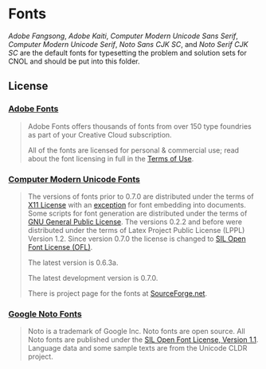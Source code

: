 # Fonts
*Adobe Fangsong*, *Adobe Kaiti*, *Computer Modern Unicode Sans Serif*, *Computer Modern Unicode Serif*, *Noto Sans CJK SC*, and *Noto Serif CJK SC* are the default fonts for typesetting the problem and solution sets for CNOL and should be put into this folder.
## License
### [Adobe Fonts](https://fonts.adobe.com)
> Adobe Fonts offers thousands of fonts from over 150 type foundries as part of your Creative Cloud subscription.
>
> All of the fonts are licensed for personal & commercial use; read about the font licensing in full in the [Terms of Use](http://www.adobe.com/go/adobe-fonts-terms).
### [Computer Modern Unicode Fonts](https://cm-unicode.sourceforge.io)
> The versions of fonts prior to 0.7.0 are distributed under the terms of [X11 License](https://cm-unicode.sourceforge.io/license.html) with an [exception](https://cm-unicode.sourceforge.io/license.html#exception) for font embedding into documents.
Some scripts for font generation are distributed under the terms of [GNU General Public License](http://www.gnu.org/copyleft/gpl.html).
The versions 0.2.2 and before were distributed under the terms of Latex Project Public License (LPPL) Version 1.2. Since version 0.7.0 the license is changed to [SIL Open Font License (OFL)](http://scripts.sil.org/OFL).
>
> The latest version is 0.6.3a.
>
> The latest development version is 0.7.0.
>
> There is project page for the fonts at [SourceForge.net](http://sourceforge.net/projects/cm-unicode/).
### [Google Noto Fonts](http://www.google.cn/get/noto)
> Noto is a trademark of Google Inc.
Noto fonts are open source.
All Noto fonts are published under the [SIL Open Font License, Version 1.1](http://scripts.sil.org/cms/scripts/page.php?site_id=nrsi&id=OFL).
Language data and some sample texts are from the Unicode CLDR project.
